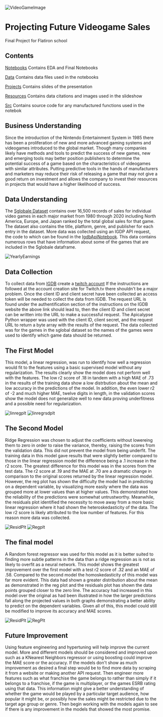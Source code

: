 ![VideoGameImage](https://github.com/RCKettel/CapstoneProject/blob/main/Resources/Images/video-game-controllers.jpg)

# Projecting Future Videogame Sales
Final Project for Flatiron school

## Contents

[Notebooks](https://github.com/RCKettel/CapstoneProject/tree/main/Notebooks)
Contains EDA and Final Notebooks

[Data](https://github.com/RCKettel/CapstoneProject/tree/main/Data)
Contains data files used in the notebooks

[Projects](https://github.com/RCKettel/CapstoneProject/tree/main/Projects)
Contains slides of the presentation 

[Resources](https://github.com/RCKettel/CapstoneProject/tree/main/Resources)
Contains data citations and images used in the slideshow

[Src](https://github.com/RCKettel/CapstoneProject/tree/main/Src)
Contains source code for any manufactured functions used in the notebok

## Business Understanding
Since the introduction of the Nintendo Entertainment System in 1985 there has been a proliferation of new and more advanced gaming systems and videogames introduced to the global market. Though many companies likely have methods and tools to predict the success of new games, new and emerging tools may better position publishers to determine the potential success of a game based on the characteristics of videogames with similar attributes. Putting predictive tools in the hands of manufacturers and marketers may reduce their risk of releasing a game that may not give a good return on investment and allows the company to invest their resources in projects that would have a higher likelihood of success.

## Data Understanding
The [Sglobale Dataset](https://data.world/julienf/video-games-global-sales-in-volume-1983-2017) contains over 16,500 records of sales for individual video games in each major market from 1980 through 2020 including North America, Europe, and Japan ranked by the total global sales for that game. The dataset also contains the title, platform, genre, and publisher for each entry in the dataset.  More data was collected using an IGDP API request, the code to which can be found in the [IgdbApiNotebook](https://github.com/RCKettel/CapstoneProject/blob/main/Notebooks/IgdbApiNotebook.ipynb).  This data contains numerous rows that have information about some of the games that are included in the Sglobale dataframe.

![YearlyEarnings](https://github.com/RCKettel/CapstoneProject/blob/main/Resources/Images/SalesByYear.png)

## Data Collection
To collect data from [IGDB](https://api-docs.igdb.com/#about) create a [twitch account](https://dev.twitch.tv/login) If the instructions are followed at the account creation site for Twitch.tv there shouldn't be a major problem.  Once the client ID and client secret have been collected an access token will be needed to collect the data from IGDB. The request URL is found under the authentification section of the instructions on the IGDB website the above link should lead to, then the client ID and client secret can be written into the URL to make a successful request.  The Apicalypse Python wrapper was used with the client ID, client secret, and the request URL to return a byte array with the results of the request. The data collected was for the games in the sglobal dataset so the names of the games were used to identify which game data should be returned.

## The First Model
This model, a linear regression, was run to identify how well a regression would fit to the features using a basic supervised model without any regularization.  The results clearly show the model does not perform well with the features.  The low r2 score of .18 in tandem with a high MAE of .73  in the results of the training data show a low distrbution about the mean and low accuracy in the predictions of the model.  In addition, the even lower r2 of -2 and much higher MAE, twelve digits in length, in the validation scores show the model does not generalize well to new data proving underfitness and a possible need for regularization.

![linregplt](https://github.com/RCKettel/CapstoneProject/blob/main/Resources/Images/LinRgRegPlt2.png)
![linregrsdplt](https://github.com/RCKettel/CapstoneProject/blob/main/Resources/Images/LinRgRsdPlt2.png)

## The Second Model
Ridge Regression was chosen to adjust the coefficients without lowereing them to zero in order to raise the variance, thereby, raising the scores from the validation data. This did not prevent the model from being underfit. The training data in this model gave results that were slightly better compared to those in the linear regression model the difference being a .1 increase in the r2 score. The greatest difference for this model was in the scores from the test data. The r2 score at .19 and the MAE at .70 are a dramatic change in comparison to the original scores returned by the linear regression model. However, the reg plot has shown the difficulty the model had in predicting on a dependent variable, by visualizing more easily where the data was grouped more at lower values than at higher values.  This demonstrated how the reliability of the predictions were somewhat untrustworthy. Meanwhile, the residuals plot identified the necessity to move away from a more basic linear regression where it had shown the heteroskedasticity of the data. The low r2 score is likely attributed to the low number of features. For this reason more data was collected.

![ResidPlt](https://github.com/RCKettel/CapstoneProject/blob/main/Resources/Images/RsdlsRdg.png)
![Regplt](https://github.com/RCKettel/CapstoneProject/blob/main/Resources/Images/ActVsProjSlsRdg.png)

## The final model
A Random forest regressor was used for this model as it is better suited to finding more subtle patterns in the data than a ridge regression as is not as likely to overfit as a neural network.  This model shows the greatest improvement over the first model with a test r2 score of .32 and an MAE of .58.  Compared to the second model the homoskedasticity of this model was far more evident. This data had shown a greater distribution about the mean as demonstrated in the reg plot and the residuals plot has shown the data points grouped closer to the zero line.  The accuracy had increased in this model over the original as had been illustrated in how the larger predictions fall along the projected values in both graphs demonstrating a better ability to predict on the dependent variables.  Given all of this, this model could still be modified to improve its accuracy and MAE scores.

![ResidPlt](https://github.com/RCKettel/CapstoneProject/blob/main/Resources/Images/ResidRFR.png)
![RegPlt](https://github.com/RCKettel/CapstoneProject/blob/main/Resources/Images/LinregRFR2.png)

## Future Improvement
Using feature engineering and hypertuning will help improve the current model.  More and different models should be considered and improved upon such as a KNearest Neighbors regressor or using boosting could improve the MAE score or the accuracy.  If the models don't show as much improvement as desired a final step would be to find more data by scraping it from a website or making another API request. Then engineer more features such as what franchise the game belongs to rather than simply if it belongs to a franchise, if the game is multiplayer, or the games ESRB rating using that data.  This information might give a better understanding of whether the game would be played by a particular target audience, how popular it might be, or possibly how the sales might be restricted due to the target age group or genre.  Then begin working with the models again to see if there is any improvement in the models that showed the most promise.
